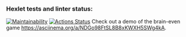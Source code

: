 ### Hexlet tests and linter status:
[![Maintainability](https://api.codeclimate.com/v1/badges/95190cc75a005c15f0c3/maintainability)](https://codeclimate.com/github/vreznv/frontend-project-44/maintainability)
[![Actions Status](https://github.com/vreznv/frontend-project-44/workflows/hexlet-check/badge.svg)](https://github.com/vreznv/frontend-project-44/actions)
Check out a demo of the brain-even game https://asciinema.org/a/NDGo98FtSL8B8xKWXH5SWg4kA.
